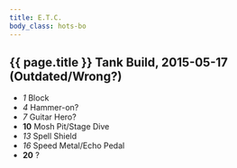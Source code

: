 ```yaml
---
title: E.T.C.
body_class: hots-bo
---
```


## {{ page.title }} Tank Build, 2015-05-17 (Outdated/Wrong?)

-   _1_  Block
-   _4_  Hammer-on?
-   _7_  Guitar Hero?
- __10__ Mosh Pit/Stage Dive
-  _13_  Spell Shield
-  _16_  Speed Metal/Echo Pedal
- __20__ ?
